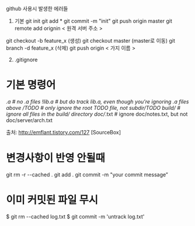 github 사용시 발생한 에러들

1. 기본
git init
git add *
git commit -m "init"
git push origin master
git remote add orignin < 원격 서버 주소 >

git checkout -b feature_x (생성)
git checkout master (master로 이동)
git branch -d feature_x (삭제)
git push origin < 가지 이름 >


2. .gitignore

# 기본 명령어
*.a       # no .a files
!lib.a    # but do track lib.a, even though you're ignoring .a files above
/TODO     # only ignore the root TODO file, not subdir/TODO
build/    # ignore all files in the build/ directory
doc/*.txt # ignore doc/notes.txt, but not doc/server/arch.txt


출처: http://emflant.tistory.com/127 [SourceBox]
# 변경사항이 반영 안될때
git rm -r --cached .
git add .
git commit -m "your commit message”

# 이미 커밋된 파일 무시
$ git rm --cached log.txt
$ git commit -m 'untrack log.txt'


